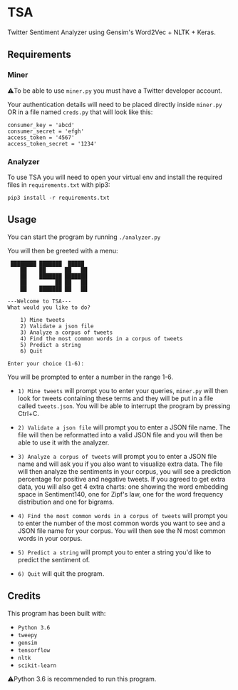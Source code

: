 # TSA
Twitter Sentiment Analyzer using Gensim's Word2Vec + NLTK + Keras.

## Requirements
### Miner
⚠️To be able to use `miner.py` you must have a Twitter developer account. 

Your authentication details will need to be placed directly inside `miner.py` OR in a file named `creds.py` that will look like this:

    consumer_key = 'abcd'
    consumer_secret = 'efgh'
    access_token = '4567'
    access_token_secret = '1234'

### Analyzer
To use TSA you will need to open your virtual env and install the required files in `requirements.txt` with pip3:

    pip3 install -r requirements.txt

## Usage
You can start the program by running `./analyzer.py`

You will then be greeted with a menu:

     
     ████████ ███████  █████  
        ██    ██      ██   ██ 
        ██    ███████ ███████ 
        ██         ██ ██   ██ 
        ██    ███████ ██   ██                          
    
    ---Welcome to TSA---
    What would you like to do?

	    1) Mine tweets
	    2) Validate a json file
	    3) Analyze a corpus of tweets
	    4) Find the most common words in a corpus of tweets
	    5) Predict a string
	    6) Quit

    Enter your choice (1-6): 

You will be prompted to enter a number in the range 1-6.

* `1) Mine tweets` will prompt you to enter your queries, `miner.py` will then look for tweets containing these terms and they will be put in a file called `tweets.json`. You will be able to interrupt the program by pressing Ctrl+C.


* `2) Validate a json file` will prompt you to enter a JSON file name. The file will then be reformatted into a valid JSON file and you will then be able to use it with the analyzer.


* `3) Analyze a corpus of tweets` will prompt you to enter a JSON file name and will ask you if you also want to visualize extra data. The file will then analyze the sentiments in your corpus, you will see a prediction percentage for positive and negative tweets. If you agreed to get extra data, you will also  get 4 extra charts: one showing the word embedding space in Sentiment140, one for Zipf's law, one for the word frequency distribution and one for bigrams.


* `4) Find the most common words in a corpus of tweets` will prompt you to enter the number of the most common words you want to see and a JSON file name for your corpus. You will then see the N most common words in your corpus.


* `5) Predict a string` will prompt you to enter a string you'd like to predict the sentiment of.


* `6) Quit` will quit the program.

## Credits
This program has been built with:

* `Python 3.6`
* `tweepy`
* `gensim`
* `tensorflow`
* `nltk`
* `scikit-learn`

⚠️Python 3.6 is recommended to run this program.